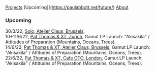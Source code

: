 <!-- NAV for all headers !-->
[Projects](https://paulabbott.net/index.html)
[Upcoming]((https://paulabbott.net/future/)
[About](https://paulabbott.net/about/)
<!-- end nav! -->

### Upcoming  

30/3/22, [Solo, Atelier Claus, Brussels](https://www.lesateliersclaus.com/activities/paul-abbott-ann-eysermans).   <!-- any other info !-->    
10+11/6/22, [Pat Thomas & XT, Zurich](#), Gamut LP Launch: "Akisakila" / Attitudes of Preparation (Mountains, Oceans, Trees).  
14/6/22, [Pat Thomas & XT, Atelier Claus, Brussels](#), Gamut LP Launch: "Akisakila" / Attitudes of Preparation (Mountains, Oceans, Trees).  
22/6/22, [Pat Thomas & XT, Cafe OTO, London](#), Gamut LP Launch: "Akisakila" / Attitudes of Preparation (Mountains, Oceans, Trees).    
